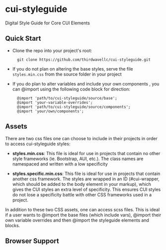 # cui-styleguide
Digital Style Guide for Core CUI Elements

## Quick Start

* Clone the repo into your project's root: 

        git clone https://github.com/thirdwavellc/cui-styleguide.git

* If you do not plan on altering the base styles, serve the file `styles.min.css` from the source folder in your project

* If you do plan to alter variables and include your own components , you can @import using the following code block for direction:

        @import 'path/to/cui-styleguide/source/base';
        @import 'your-variable-overrides';
        @import 'path/to/cui-styleguide/source/components';
        @import 'your/own/components';

## Assets

There are two css files one can choose to include in their projects in order to access cui-styleguide styles:

* **styles.min.css**: This file is ideal for use in projects that contain no other style frameworks (ie. Bootstrap, AUI, etc.). The class names are namespaced and written with a low specificity

* **styles.specific.min.css**: This file is ideal for use in projects that contain another css framework. The styles are wrapped in an ID (#cui-wrapper, which should be added to the body element in your markup), which gives the CUI styles an extra level of specificity. This ensures CUI styles do not lose a specificity battle with other CSS frameworks used in a project.

In addition to these two CSS assets, one can access scss files. This is ideal if a user wants to @import the base files (which include vars), @import their own variable overrides and then @import the styleguide elements and blocks.

## Browser Support